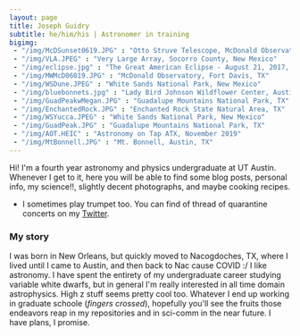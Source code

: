 ```yaml
---
layout: page
title: Joseph Guidry 
subtitle: he/him/his | Astronomer in training
bigimg:
 - "/img/McDSunset0619.JPG" : "Otto Struve Telescope, McDonald Observatory, Fort Davis, TX"
 - "/img/VLA.JPEG" : "Very Large Array, Socorro County, New Mexico"
 - "/img/eclipse.jpg" : "The Great American Eclipse - August 21, 2017, Johnson City, IL"
 - "/img/MWMcD06019.JPG" : "McDonald Observatory, Fort Davis, TX"
 - "/img/WSDune.JPEG" : "White Sands National Park, New Mexico"
 - "/img/bluebonnets.jpg" : "Lady Bird Johnson Wildflower Center, Austin, TX"
 - "/img/GuadPeakwMegan.JPG" : "Guadalupe Mountains National Park, TX"
 - "/img/EnchantedRock.JPG" : "Enchanted Rock State Natural Area, TX"
 - "/img/WSYucca.JPEG" : "White Sands National Park, New Mexico"
 - "/img/GuadPeak.JPG" : "Guadalupe Mountains National Park, TX"
 - "/img/AOT.HEIC" : "Astronomy on Tap ATX, November 2019"
 - "/img/MtBonnell.JPG" : "Mt. Bonnell, Austin, TX"
---
```


Hi! I'm a fourth year astronomy and physics undergraduate at UT Austin. Whenever I get to it, here you will be able to find some blog posts, personal info, my science!!, slightly decent photographs, and maybe cooking recipes. 

- I sometimes play trumpet too. You can find of thread of quarantine concerts on my [Twitter](https://twitter.com/astrojoeg/status/1241500030877544449?s=20).

### My story

I was born in New Orleans, but quickly moved to Nacogdoches, TX, where I lived until I came to Austin, and then back to Nac cause COVID :/ I like astronomy. I have spent the entirety of my undergraduate career studying variable white dwarfs, but in general I'm really interested in all time domain astrophysics. High z stuff seems pretty cool too. Whatever I end up working in graduate schoole (*fingers crossed*), hopefully you'll see the fruits those endeavors reap in my repositories and in sci-comm in the near future. I have plans, I promise.
